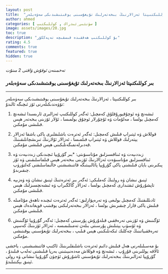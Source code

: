 ```yaml
---
layout: post
title:  "بىر كوللىكتىپتا ئەزالارنىڭ بىخەتەرلىك تۇيغۇسىنى يوقىتىشىدىكى سەۋەبلەر "
author: ahmed
categories: [ سۈنئىي_ئىدراك , كوللىكتىپ ]
image: assets/images/20.jpg
toc: true
description: "بۇ كوللىكتىپ ھەققىدە قىسقىچە تەپەككۇر"
rating: 4.5
comments: true
featured: true
hidden: true
---
```

_تەخمىنەن ئوقۇش ۋاقتى 2 مىنۇت_

### بىر كوللىكتىپتا ئەزالارنىڭ بىخەتەرلىك تۇيغۇسىنى يوقىتىشىدىكى سەۋەبلەر

---
بىر كوللىكتىپتا ، ئەزالارنىڭ بىخەتەرلىك تۇيغۇسىنى يوقىتىشىدىكى سەۋەبلەر تۆۋەندىكىلەرنى ئۆز ئىچىگە ئالىدۇ:

1.  ئىشەنچ ۋە ئوچۇقيورۇقلۇق كەمچىل:  ئەگەر كوللىكتىپ ئەزالىرى ئارىسىدا ئىشەنچ كەمچىل بولسا ، مەلۇمات ۋە ئۇچۇرلار ئوچۇق بولمىسا ، ئۇلار ئۆزىنى بىخەتەر ھېس قىلىشى مۇمكىن.

2.  قوللاش ۋە ئېتىراپ قىلىش كەمچىل:  ئەگەر ئەترەت باشلىقلىرى ياكى باشقا ئەزالار يېتەرلىك قوللاش ۋە ئېتىراپ قىلمىسا ، ئەزالار ئۇلارنىڭ تىرىشچانلىقىنىڭ قەدىرلەنمىگەنلىكىنى ھېس قىلىشى مۇمكىن.

3. زىددىيەت ۋە ئىناقسىزلىق مۇناسىۋىتى: *بىر گۇرۇپپا ئىچىدىكى زىددىيەت ۋە ئىناقسىزلىق مۇناسىۋەت ئەزالارنىڭ ئۆزىنى بىخەتەر ھېس قىلماسلىقىنى ۋە ئۆز پىكىرىنى بايان قىلىشنى ياكى گۇرۇپپا پائالىيىتىگە قاتنىشىشنى خالىماسلىقنى كەلتۈرۈپ چىقىرىدۇ.

4. ئېنىق نىشان ۋە رولنىڭ كەملىكى:  ئەگەر بىر ئەترەتنىڭ ئېنىق نىشان ۋە ۋەزىپە تاپشۇرۇش ئىقتىدارى كەمچىل بولسا ، ئەزالار گاڭگىراپ ۋە ئىشەنچسىزلىك ھېس قىلىشى مۇمكىن.

5. ئادىللىقنىڭ كەمچىل بولىغى ۋە تەرەپۋازلىق:  ئەگەر ئەترەت ئىچىدە ناھەق مۇئامىلە قىلىش ياكى قارار چىقىرىش بولسا ، ئەزالار بىخەتەرلىكنى يوقىتىپ قويغاندەك ھېس قىلىشى مۇمكىن.

6.  ئۆگىنىش ۋە ئۆزىنى تەرەققىي قىلدۇرۇش پۇرسىتى كەمچىل:  ئەگەر گۇرۇپپا ئۆگىنىش ۋە ئۆسۈپ يېتىلىش پۇرسىتى بىلەن تەمىنلىمىسە ، ئەزالار ئۆزىنىڭ كەسپى تەرەققىياتىنىڭ چەكلىك ئىكەنلىكىنى ھېس قىلىپ ، بىخەتەرلىك تۇيغۇسىنى يوقىتىشى مۇمكىن.


بۇ مەسىلىلەرنى ھەل قىلىش دائىم ئەترەت باشلىقلىرىنىڭ ئاكتىپ قاتنىشىشىنى ، ياخشى ئالاقە يوللىرىنى قۇرۇپ ، ئىشەنچ ۋە قوللاش مەدەنىيىتىنى بەرپا قىلىشنى تەلەپ قىلىدۇ ، گۇرۇپپا ئەزالىرىنىڭ بىخەتەرلىك تۇيغۇسىنى ئاشۇرۇش ئۈچۈن گۇرۇپپا نىشانى ۋە رولى ئېنىق بېكىتىلىدۇ.

---





<style type="text/css" media="screen">
.row {
	direction: rtl !important;
	text-align: justify !important;
	font-family: 'alkatip' !important;
    text-indent: 30px !important;
}
</style>